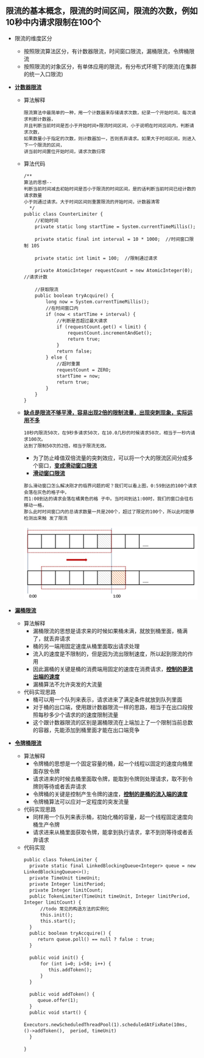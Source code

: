 ## 限流的基本概念，限流的时间区间，限流的次数，例如10秒中内请求限制在100个

- 限流的维度区分
    - 按照限流算法区分，有计数器限流，时间窗口限流，漏桶限流，令牌桶限流
    - 按照限流的对象区分，有单体应用的限流，有分布式环境下的限流(在集群的统一入口限流)

- **[计数器限流]()**
  - 算法解释
    ```
    限流算法中最简单的一种，用一个计数器来存储请求次数，纪录一个开始时间，每次请求判断计数器，
    并且判断当前时间是否小于开始时间+限流时间区间，小于说明在时间区间内，判断请求次数，
    如果数量小于指定的次数，则计数器加一，否则丢弃请求。如果大于时间区间，则进入下一个限流的区间，
    讲当前时间置位开始时间，请求次数归零
    ```
  - 算法代码
      ```
      /**
      算法的思想--  
      判断当前时间减去初始时间是否小于限流的时间区间，是的话判断当前时间已经计数的请求数量
      小于则通过请求。大于时间区间则重置限流的开始时间，计数器清零
        */
      public class CounterLimiter { 
          //初始时间
          private static long startTime = System.currentTimeMillis();
          
          private static final int interval = 10 * 1000;  //时间窗口限制 10S
          
          private static int limit = 100;  //限制通过请求
          
          private AtomicInteger requestCount = new AtomicInteger(0);  //请求计数
      
          //获取限流
          public boolean tryAcquire() {
              long now = System.currentTimeMillis();
              //在时间窗口内
              if (now < startTime + interval) {
                  //判断是否超过最大请求
                  if (requestCount.get() < limit) {
                      requestCount.incrementAndGet();
                      return true;
                  }
                  return false;
              } else {
                  //超时重置
                  requestCount = ZERO;
                  startTime = now;
                  return true;
              }
          }
      }
      ```
  - **[缺点是限流不够平滑，容易出现2倍的限制流量，出现突刺现象，实际运用不多]()**
    ```
    10秒内限流50次，在9秒多请求50次，在10.0几秒的时候请求50次，相当于一秒内请求100次。
    达到了限制50次的2倍，相当于限流无效。
    ```
    - 为了防止峰值双倍流量的突刺效应，可以将一个大的限流区间分成多个窗口，**[变成滑动窗口限流]()**
    - **[滑动窗口限流]()**
    ```
    那么滑动窗口怎么解决刚才的临界问题的呢？我们可以看上图，0:59到达的100个请求会落在灰色的格子中，
    而1:00到达的请求会落在橘黄色的格 子中。当时间到达1:00时，我们的窗口会往右移动一格，
    那么此时时间窗口内的总请求数量一共是200个，超过了限定的100个，所以此时能够检测出来触 发了限流
    ```
    ![2pc](https://github.com/caesar-empereur/read-book/blob/master/photo/distri/滑动窗口限流.png)

- **[漏桶限流]()**
    - 算法解释
        - 漏桶限流的思想是请求来的时候如果桶未满，就放到桶里面，桶满了，就丢弃请求
        - 桶的另一端用固定速度从桶里面取出请求处理
        - 流入的速度是不限制的，但是因为流出限制速度，所以起到限流的作用
        - 因此漏桶的关键是桶的消费端用固定的速度在消费请求，**[控制的是流出端的速度]()**
        - 漏桶算法不允许突发的大流量
    - 代码实现思路
        - 桶可以用一个队列来表示，请求进来了满足条件就放到队列里面
        - 对于桶的出口端，使用跟计数器限流一样的思路，相当于在出口段按照每秒多少个请求的的速度限制流量
        - 这个跟计数器限流的区别是漏桶限流在上端加上了一个限制当前总数的容器，先能添加到桶里面才能在出口端竞争
- **[令牌桶限流]()**
    - 算法解释
        - 令牌桶的思想是一个固定容量的桶，起一个线程以固定的速度向桶里面存放令牌
        - 请求进来的时候去桶里面取令牌，能取到令牌则处理请求，取不到令牌则等待或者丢弃请求
        - 令牌桶的关键是控制产生令牌的速度，**[控制的是桶的流入端的速度]()**
        - 令牌桶算法可以应对一定程度的突发流量
    - 代码实现思路
        - 同样用一个队列来表示桶，初始化桶的容量，起一个线程固定速度向桶生产令牌
        - 请求进来从桶里面获取令牌，能拿到执行请求，拿不到则等待或者丢弃请求
    - 代码实现
      ```
      public class TokenLimiter {
        private static final LinkedBlockingQueue<Integer> queue = new LinkedBlockingQueue<>();
        private TimeUnit timeUnit;
        private Integer limitPeriod;
        private Integer limitCount;
        public TokenLimiter(TimeUnit timeUnit, Integer limitPeriod, Integer limitCount) {
            //todo 常见的构造方法的实例化
            this.init();
            this.start();
        }
        public boolean tryAccquire() {
           return queue.poll() == null ? false : true;
        }
      
        public void init() {
            for (int i=0; i<50; i++) {
               this.addToken();
            }
        }
      
        public void addToken() {
           queue.offer(1);
        }
        public void start() {
            Executors.newScheduledThreadPool(1).scheduledAtFixRate(10ms, ()->addToken(),  period, timeUnit)
        }
        
      }
      ```
